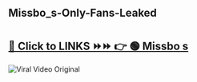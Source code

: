 
 ## Missbo_s-Only-Fans-Leaked

# <h2><a href="https://clipsfans.com/Missbo_s&ref=git">🔗 Click to LINKS ⏩⏩ 👉 🟢 Missbo s </a></h2>

<a href="https://clipsfans.com/Missbo_s&ref=git" rel="nofollow" data-target="animated-image.originalLink"><img src="https://i.ibb.co.com/xMMVF88/686577567.gif" alt="Viral Video Original" style="max-width: 100%; display: inline-block;" data-target="animated-image.originalImage"></a>
